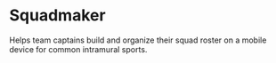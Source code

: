 # Squadmaker
Helps team captains build and organize their squad roster on a mobile device for common intramural sports.
